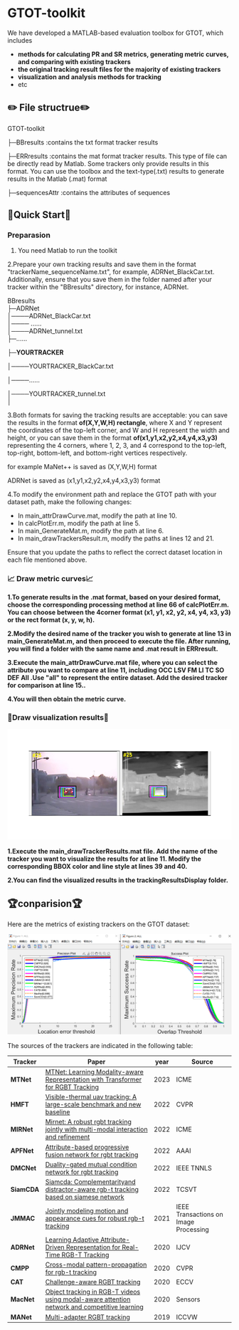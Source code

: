 # GTOT-toolkit
We have developed a MATLAB-based evaluation toolbox for GTOT, which includes 

* **methods for calculating PR and SR metrics, generating metric curves, and comparing with existing trackers**
* **the original tracking result files for the majority of existing trackers**
* **visualization and analysis methods for tracking**
* etc


## ✏️ File structrue✏️ 
GTOT-toolkit 

  ├─BBresults  :contains the txt format tracker results
  
  ├─ERRresults  :contains the mat format tracker results. This type of file can be directly read by Matlab. Some trackers only provide results in this format. You can use the toolbox and the text-type(.txt) results to generate results in the Matlab (.mat) format
  
  ├─sequencesAttr  :contains the attributes of sequences

## 🚀Quick Start🚀
### Preparasion

1. You need Matlab to run the toolkit

2.Prepare your own tracking results and save them in the format "trackerName_sequenceName.txt", for example, ADRNet_BlackCar.txt. Additionally, ensure that you save them in the folder named after your tracker within the "BBresults" directory, for instance, ADRNet.

BBresults  
  ├─ADRNet  
  │────ADRNet_BlackCar.txt  
  │──── ......  
  │────ADRNet_tunnel.txt  
  ├─......
  
  ├─**YOURTRACKER** 
  
  │────YOURTRACKER_BlackCar.txt  
  
  │────...... 
  
  │────YOURTRACKER_tunnel.txt  
  │    

3.Both formats for saving the tracking results are acceptable: you can save the results in the format **of(X,Y,W,H) rectangle**, where X and Y represent the coordinates of the top-left corner, and W and H represent the width and height, or you can save them in the format **of(x1,y1,x2,y2,x4,y4,x3,y3)** representing the 4 corners, where 1, 2, 3, and 4 correspond to the top-left, top-right, bottom-left, and bottom-right vertices respectively.

for example MaNet++ is saved as (X,Y,W,H) format

ADRNet is saved as (x1,y1,x2,y2,x4,y4,x3,y3) format


4.To modify the environment path and replace the GTOT path with your dataset path, make the following changes:

* In main_attrDrawCurve.mat, modify the path at line 10.
* In calcPlotErr.m, modify the path at line 5.
* In main_GenerateMat.m, modify the path at line 6.
* In main_drawTrackersResult.m, modify the paths at lines 12 and 21.

Ensure that you update the paths to reflect the correct dataset location in each file mentioned above.

### 📈 Draw metric curves📈 

**1.To generate results in the .mat format, based on your desired format, choose the corresponding processing method at line 66 of calcPlotErr.m. You can choose between the 4corner format (x1, y1, x2, y2, x4, y4, x3, y3) or the rect format (x, y, w, h).**

**2.Modify the desired name of the tracker you wish to generate at line 13 in main_GenerateMat.m, and then proceed to execute the file. After running, you will find a folder with the same name and .mat result in ERRresult.**

**3.Execute the main_attrDrawCurve.mat file, where you can select the attribute you want to compare at line 11, including OCC LSV	FM	LI	TC	SO	DEF All .Use "all" to represent the entire dataset. Add the desired tracker for comparison at line 15..**

**4.You will then obtain the metric curve.**

### 👀Draw visualization results👀
![image](visualization.png) 

**1.Execute the main_drawTrackerResults.mat file. Add the name of the tracker you want to visualize the results for at line 11. Modify the corresponding BBOX color and line style at lines 39 and 40.**

**2.You can find the visualized results in the trackingResultsDisplay folder.**
## 🏆conparision🏆
Here are the metrics of existing trackers on the GTOT dataset:

![image](result.png) 

The sources of the trackers are indicated in the following table:

Tracker | Paper | year | Source
----|----|----|----
**MTNet**  | [MTNet: Learning Modality-aware Representation with Transformer for RGBT Tracking](https://github.com/xuboyue1999/MTNet-ICME23) | 2023 | ICME
**HMFT**  | [Visible-thermal uav tracking: A large-scale benchmark and new baseline](https://openaccess.thecvf.com/content/CVPR2022/papers/Zhang_Visible-Thermal_UAV_Tracking_A_Large-Scale_Benchmark_and_New_Baseline_CVPR_2022_paper.pdf) | 2022 | CVPR  
**MIRNet**  |  [Mirnet: A robust rgbt tracking jointly with multi-modal interaction and refinement](https://ieeexplore.ieee.org/abstract/document/9860018) | 2022 | ICME
**APFNet**  |   [Attribute-based progressive fusion network for rgbt tracking](https://ojs.aaai.org/index.php/AAAI/article/view/20187) | 2022 | AAAI
**DMCNet**  |  [Duality-gated mutual condition network for rgbt tracking](https://ieeexplore.ieee.org/abstract/document/9737634) | 2022 |IEEE TNNLS
**SiamCDA** |  [Siamcda: Complementarityand distractor-aware rgb-t tracking based on siamese network](https://ieeexplore.ieee.org/abstract/document/9399460) | 2022 | TCSVT    
**JMMAC**  |   [Jointly modeling motion and appearance cues for robust rgb-t tracking](https://ieeexplore.ieee.org/abstract/document/9364880) | 2021 |IEEE Transactions on Image Processing 
**ADRNet**  |  [Learning Adaptive Attribute-Driven Representation for Real-Time RGB-T Tracking](https://link.springer.com/article/10.1007/s11263-021-01495-3) | 2020 | IJCV 
**CMPP**  |  [Cross-modal pattern-propagation for rgb-t tracking](https://openaccess.thecvf.com/content_CVPR_2020/html/Wang_Cross-Modal_Pattern-Propagation_for_RGB-T_Tracking_CVPR_2020_paper.html) | 2020 | CVPR    
**CAT**  |  [ Challenge-aware RGBT tracking](https://link.springer.com/chapter/10.1007/978-3-030-58542-6_14) | 2020 |ECCV
**MacNet**  |  [  Object tracking in RGB-T videos using modal-aware attention network and competitive learning](https://www.mdpi.com/1424-8220/20/2/393) | 2020 |Sensors
**MANet** |  [Multi-adapter RGBT tracking](https://openaccess.thecvf.com/content_ICCVW_2019/html/VOT/Li_Multi-Adapter_RGBT_Tracking_ICCVW_2019_paper.html) | 2019 |ICCVW
